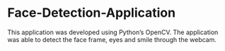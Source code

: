 # Face-Detection-Application
This application was developed using Python’s OpenCV. The application was able to detect the face frame, eyes and smile through the webcam.
